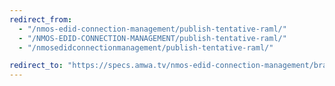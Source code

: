 ```yaml
---
redirect_from:
  - "/nmos-edid-connection-management/publish-tentative-raml/"
  - "/NMOS-EDID-CONNECTION-MANAGEMENT/publish-tentative-raml/"
  - "/nmosedidconnectionmanagement/publish-tentative-raml/"

redirect_to: "https://specs.amwa.tv/nmos-edid-connection-management/branches/publish-tentative-raml"
---
```


